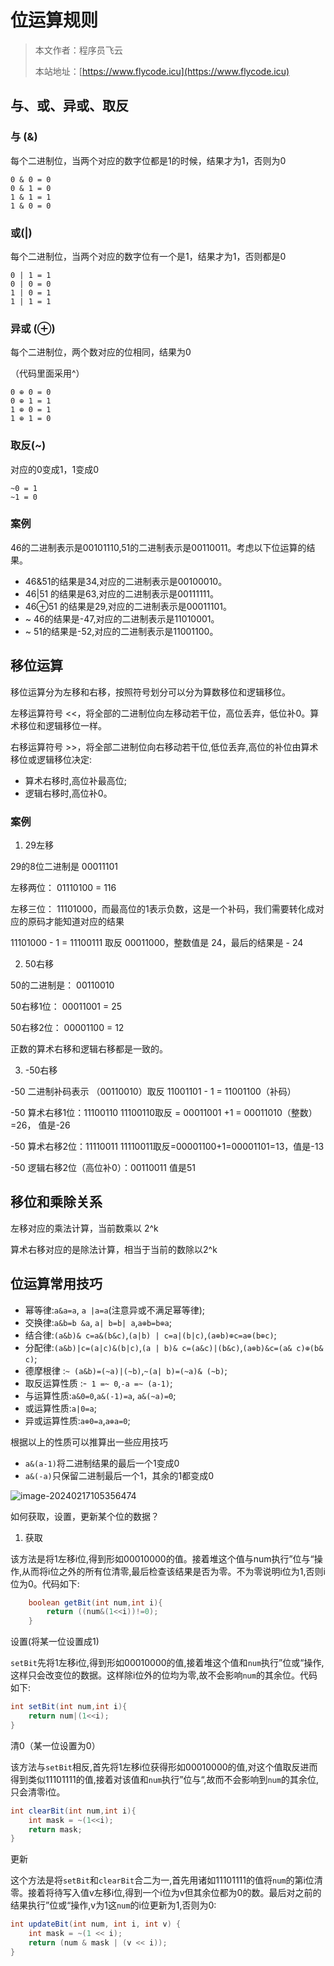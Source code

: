 # 位运算规则
> 本文作者：程序员飞云
>
> 本站地址：[https://www.flycode.icu](https://www.flycode.icu)



## 与、或、异或、取反

### 与 (&)

每个二进制位，当两个对应的数字位都是1的时候，结果才为1，否则为0

```
0 & 0 = 0
0 & 1 = 0
1 & 1 = 1
1 & 0 = 0
```

### 或(|)

每个二进制位，当两个对应的数字位有一个是1，结果才为1，否则都是0

```
0 | 1 = 1
0 | 0 = 0
1 | 0 = 1
1 | 1 = 1
```

### 异或 (⊕)

每个二进制位，两个数对应的位相同，结果为0

（代码里面采用^）

```
0 ⊕ 0 = 0
0 ⊕ 1 = 1
1 ⊕ 0 = 1
1 ⊕ 1 = 0
```

### 取反(~)

对应的0变成1，1变成0

```
~0 = 1
~1 = 0 
```



### 案例

46的二进制表示是00101110,51的二进制表示是00110011。考虑以下位运算的结果。

- 46&51的结果是34,对应的二进制表示是00100010。
- 46|51 的结果是63,对应的二进制表示是00111111。
- 46⊕51 的结果是29,对应的二进制表示是00011101。
- ~ 46的结果是-47,对应的二进制表示是11010001。
- ~ 51的结果是-52,对应的二进制表示是11001100。



## 移位运算

移位运算分为左移和右移，按照符号划分可以分为算数移位和逻辑移位。

左移运算符号 <<，将全部的二进制位向左移动若干位，高位丢弃，低位补0。算术移位和逻辑移位一样。

右移运算符号 >>，将全部二进制位向右移动若干位,低位丢弃,高位的补位由算术移位或逻辑移位决定:

- 算术右移时,高位补最高位;
- 逻辑右移时,高位补0。



### 案例

1. 29左移

29的8位二进制是   00011101

左移两位： 01110100  =  116

左移三位： 11101000，而最高位的1表示负数，这是一个补码，我们需要转化成对应的原码才能知道对应的结果

11101000 - 1  =  11100111 取反 00011000，整数值是 24，最后的结果是 - 24



2. 50右移

50的二进制是： 00110010

50右移1位： 00011001 = 25

50右移2位： 00001100 = 12

正数的算术右移和逻辑右移都是一致的。



3. -50右移

-50 二进制补码表示   （00110010）取反 11001101 - 1 = 11001100（补码）

-50 算术右移1位：11100110    11100110取反  = 00011001 +1 = 00011010（整数）=26， 值是-26

-50 算术右移2位：11110011    11110011取反=00001100+1=00001101=13，值是-13

-50 逻辑右移2位（高位补0）：00110011  值是51



## 移位和乘除关系

左移对应的乘法计算，当前数乘以 2^k

算术右移对应的是除法计算，相当于当前的数除以2^k



## 位运算常用技巧

- 幂等律:`a&a=a`, `a |a=a`(注意异或不满足幂等律);
- 交换律:`a&b=b &a`, `a| b=b| a`,`a⊕b=b⊕a`;
- 结合律:`(a&b)& c=a&(b&c)`,`(a|b) | c=a|(b|c)`,`(a⊕b)⊕c=a⊕(b⊕c)`;
- 分配律:`(a&b)|c=(a|c)&(b|c)`,`(a | b)& c=(a&c)|(b&c)`,`(a⊕b)&c=(a& c)⊕(b&
  c)`;
- 德摩根律 :`~ (a&b)=(~a)|(~b)`,`~(a| b)=(~a)& (~b)`;
- 取反运算性质 :-` 1 =~ 0`,`-a =~ (a-1)`;
- 与运算性质:`a&0=0`,`a&(-1)=a`, `a&(~a)=0`;
- 或运算性质:`a|0=a`;
- 异或运算性质:`a⊕0=a`,`a⊕a=0`;

根据以上的性质可以推算出一些应用技巧

- `a&(a-1)`将二进制结果的最后一个1变成0
- `a&(-a)`只保留二进制最后一个1，其余的1都变成0

![image-20240217105356474](http://cdn.flycode.icu/codeCenterImg/image-20240217105356474.png)

如何获取，设置，更新某个位的数据？

1. 获取

该方法是将1左移i位,得到形如00010000的值。接着堆这个值与num执行”位与“操作,从而将i位之外的所有位清零,最后检查该结果是否为零。不为零说明i位为1,否则i位为0。代码如下:

```java
    boolean getBit(int num,int i){
        return ((num&(1<<i))!=0);
    }
```

设置(将某一位设置成1)

`setBit`先将1左移i位,得到形如00010000的值,接着堆这个值和`num`执行”位或“操作,这样只会改变位的数据。这样除i位外的位均为零,故不会影响`num`的其余位。代码如下:

```java
int setBit(int num,int i){
    return num|(1<<i);
}
```

清0（某一位设置为0）

该方法与`setBit`相反,首先将1左移i位获得形如00010000的值,对这个值取反进而得到类似11101111的值,接着对该值和`num`执行”位与“,故而不会影响到`num`的其余位,只会清零i位。

```java
int clearBit(int num,int i){
    int mask = ~(1<<i);
    return mask;
}
```

更新

这个方法是将`setBit`和`clearBit`合二为一,首先用诸如11101111的值将`num`的第i位清零。接着将待写入值v左移i位,得到一个i位为v但其余位都为0的数。最后对之前的结果执行”位或“操作,v为1这`num`的i位更新为1,否则为0:

```java
int updateBit(int num, int i, int v) {
    int mask = ~(1 << i);
    return (num & mask | (v << i));
}
```
